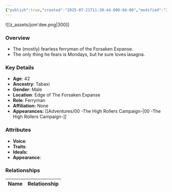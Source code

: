```yaml
---
{"publish":true,"created":"2025-07-21T11:30:44.000-04:00","modified":"2025-09-15T10:15:48.878-04:00","published":"2025-09-15T10:15:48.878-04:00","cssclasses":"","Age":"42","Ancestry":"Tabaxi","Gender":"Male","Location":["Edge of The Forsaken Expanse"],"Role":["Ferryman"],"Affiliation":["None"],"Appearances":["[[00 -The High Rollers Campaign-]]"]}
---
```



![[z_assets/jom'dee.png|300]]

### Overview
- The (mostly) fearless ferryman of the Forsaken Expanse. 
- The only thing he fears is Mondays, but he sure loves lasagna.

### Key Details
- **Age**: 42
- **Ancestry**: Tabaxi
- **Gender**: Male
- **Location**: Edge of The Forsaken Expanse
- **Role**: Ferryman
- **Affiliation:** None
- **Appearances:** [[Adventures/00 -The High Rollers Campaign-\|00 -The High Rollers Campaign-]]

### Attributes
- **Voice**: 
- **Traits**: 
- **Ideals:** 
- **Appearance**: 

### Relationships

| Name  | Relationship |
| ----- | ------------ |
